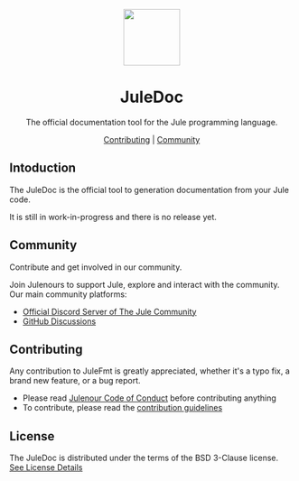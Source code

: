 <div align="center">
<p>
    <img width="100" src="https://raw.githubusercontent.com/julelang/resources/master/jule_icon.svg?sanitize=true">
</p>
<h1>JuleDoc</h1>

The official documentation tool for the Jule programming language.

[Contributing](./CONTRIBUTING.md) |
[Community](https://jule.dev/community)

</strong>

</div>

## Intoduction

The JuleDoc is the official tool to generation documentation from your Jule code.

It is still in work-in-progress and there is no release yet.


## Community

Contribute and get involved in our community.

Join Julenours to support Jule, explore and interact with the community.\
Our main community platforms:

- [Official Discord Server of The Jule Community](https://discord.gg/XNSUUDuGGQ)
- [GitHub Discussions](https://github.com/jule-lang/jule/discussions)

## Contributing

Any contribution to JuleFmt is greatly appreciated, whether it's a typo fix, a brand new feature, or a bug report.

- Please read [Julenour Code of Conduct](https://jule.dev/code-of-conduct) before contributing anything
- To contribute, please read the [contribution guidelines](./CONTRIBUTING.md)

## License

The JuleDoc is distributed under the terms of the BSD 3-Clause license. <br>
[See License Details](./LICENSE)

